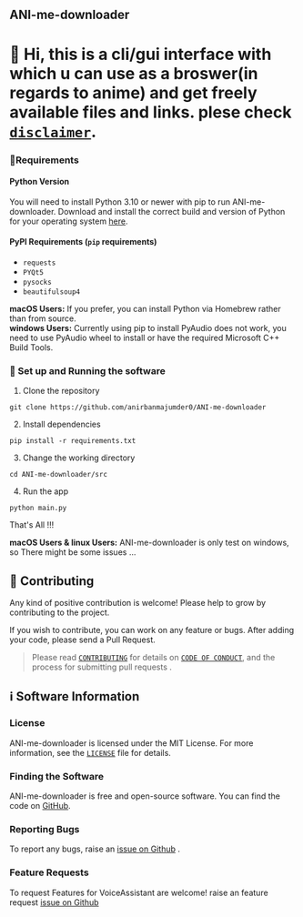 ## ANI-me-downloader

# 👋 Hi, this is a cli/gui interface with which u can use as a broswer(in regards to anime) and get freely available files and links. plese check [`disclaimer`](disclaimer.md).

### 📝Requirements

#### Python Version

You will need to install Python 3.10 or newer with pip to run ANI-me-downloader. Download and install the correct
build and version of Python for your operating system [here](https://python.org/downloads).


#### PyPI Requirements (`pip` requirements)

* `requests`
* `PYQt5`
* `pysocks`
* `beautifulsoup4`

**macOS Users:** If you prefer, you can install Python via Homebrew rather than from source.\
**windows Users:** Currently using pip to install PyAudio does not work, you need to use PyAudio wheel to install or have the required Microsoft C++ Build Tools.

### 📜 Set up and Running the software

1. Clone the repository

```
git clone https://github.com/anirbanmajumder0/ANI-me-downloader
```

2. Install dependencies

```
pip install -r requirements.txt
```

3. Change the working directory

```
cd ANI-me-downloader/src
```

4. Run the app

```
python main.py
```

That's All !!!

**macOS Users & linux Users:** ANI-me-downloader is only test on windows, so There might be some issues ...


## 🤝 Contributing

Any kind of positive contribution is welcome! Please help to grow by contributing to the project.

If you wish to contribute, you can work on any feature or bugs. After adding your code, please send a Pull Request.

> Please read [`CONTRIBUTING`](CONTRIBUTING.md) for details on [`CODE OF CONDUCT`](CODE_OF_CONDUCT.md), and the process for submitting pull requests .


## ℹ️ Software Information

### License

ANI-me-downloader is licensed under the MIT License. For more information, see the [`LICENSE`](LICENSE) file for details.

### Finding the Software

ANI-me-downloader is free and open-source software. You can find the code on
[GitHub](https://github.com/anirbanmajumder0/ANI-me-downloader).

### Reporting Bugs

To report any bugs, raise an [issue on Github](https://github.com/anirbanmajumder0/ANI-me-downloader/issues/new?assignees=anirbanmajumder0&labels=&template=bug_report.md) .

### Feature Requests

To request Features for VoiceAssistant are welcome! raise an feature request [issue on Github](https://github.com/anirbanmajumder0/ANI-me-downloader/issues/new?assignees=anirbanmajumder0&labels=&template=feature_request.md)